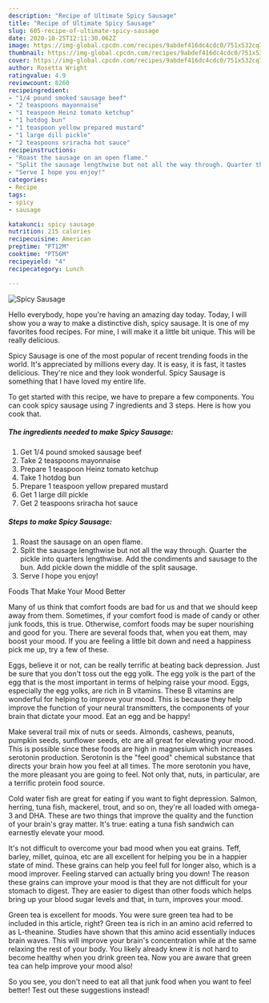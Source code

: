 ```yaml
---
description: "Recipe of Ultimate Spicy Sausage"
title: "Recipe of Ultimate Spicy Sausage"
slug: 605-recipe-of-ultimate-spicy-sausage
date: 2020-10-25T12:11:30.062Z
image: https://img-global.cpcdn.com/recipes/9abdef416dc4cdc0/751x532cq70/spicy-sausage-recipe-main-photo.jpg
thumbnail: https://img-global.cpcdn.com/recipes/9abdef416dc4cdc0/751x532cq70/spicy-sausage-recipe-main-photo.jpg
cover: https://img-global.cpcdn.com/recipes/9abdef416dc4cdc0/751x532cq70/spicy-sausage-recipe-main-photo.jpg
author: Rosetta Wright
ratingvalue: 4.9
reviewcount: 8260
recipeingredient:
- "1/4 pound smoked sausage beef"
- "2 teaspoons mayonnaise"
- "1 teaspoon Heinz tomato ketchup"
- "1 hotdog bun"
- "1 teaspoon yellow prepared mustard"
- "1 large dill pickle"
- "2 teaspoons sriracha hot sauce"
recipeinstructions:
- "Roast the sausage on an open flame."
- "Split the sausage lengthwise but not all the way through. Quarter the pickle into quarters lengthwise. Add the condiments and sausage to the bun. Add pickle down the middle of the split sausage."
- "Serve I hope you enjoy!"
categories:
- Recipe
tags:
- spicy
- sausage

katakunci: spicy sausage 
nutrition: 215 calories
recipecuisine: American
preptime: "PT12M"
cooktime: "PT56M"
recipeyield: "4"
recipecategory: Lunch

---
```



![Spicy Sausage](https://img-global.cpcdn.com/recipes/9abdef416dc4cdc0/751x532cq70/spicy-sausage-recipe-main-photo.jpg)

Hello everybody, hope you're having an amazing day today. Today, I will show you a way to make a distinctive dish, spicy sausage. It is one of my favorites food recipes. For mine, I will make it a little bit unique. This will be really delicious.

Spicy Sausage is one of the most popular of recent trending foods in the world. It's appreciated by millions every day. It is easy, it is fast, it tastes delicious. They're nice and they look wonderful. Spicy Sausage is something that I have loved my entire life.




To get started with this recipe, we have to prepare a few components. You can cook spicy sausage using 7 ingredients and 3 steps. Here is how you cook that.

<!--inarticleads1-->

##### The ingredients needed to make Spicy Sausage:

1. Get 1/4 pound smoked sausage beef
1. Take 2 teaspoons mayonnaise
1. Prepare 1 teaspoon Heinz tomato ketchup
1. Take 1 hotdog bun
1. Prepare 1 teaspoon yellow prepared mustard
1. Get 1 large dill pickle
1. Get 2 teaspoons sriracha hot sauce




<!--inarticleads2-->

##### Steps to make Spicy Sausage:

1. Roast the sausage on an open flame.
1. Split the sausage lengthwise but not all the way through. Quarter the pickle into quarters lengthwise. Add the condiments and sausage to the bun. Add pickle down the middle of the split sausage.
1. Serve I hope you enjoy!




Foods That Make Your Mood Better


Many of us think that comfort foods are bad for us and that we should keep away from them. Sometimes, if your comfort food is made of candy or other junk foods, this is true. Otherwise, comfort foods may be super nourishing and good for you. There are several foods that, when you eat them, may boost your mood. If you are feeling a little bit down and need a happiness pick me up, try a few of these.

Eggs, believe it or not, can be really terrific at beating back depression. Just be sure that you don't toss out the egg yolk. The egg yolk is the part of the egg that is the most important in terms of helping raise your mood. Eggs, especially the egg yolks, are rich in B vitamins. These B vitamins are wonderful for helping to improve your mood. This is because they help improve the function of your neural transmitters, the components of your brain that dictate your mood. Eat an egg and be happy!

Make several trail mix of nuts or seeds. Almonds, cashews, peanuts, pumpkin seeds, sunflower seeds, etc are all great for elevating your mood. This is possible since these foods are high in magnesium which increases serotonin production. Serotonin is the "feel good" chemical substance that directs your brain how you feel at all times. The more serotonin you have, the more pleasant you are going to feel. Not only that, nuts, in particular, are a terrific protein food source.

Cold water fish are great for eating if you want to fight depression. Salmon, herring, tuna fish, mackerel, trout, and so on, they're all loaded with omega-3 and DHA. These are two things that improve the quality and the function of your brain's gray matter. It's true: eating a tuna fish sandwich can earnestly elevate your mood. 

It's not difficult to overcome your bad mood when you eat grains. Teff, barley, millet, quinoa, etc are all excellent for helping you be in a happier state of mind. These grains can help you feel full for longer also, which is a mood improver. Feeling starved can actually bring you down! The reason these grains can improve your mood is that they are not difficult for your stomach to digest. They are easier to digest than other foods which helps bring up your blood sugar levels and that, in turn, improves your mood.

Green tea is excellent for moods. You were sure green tea had to be included in this article, right? Green tea is rich in an amino acid referred to as L-theanine. Studies have shown that this amino acid essentially induces brain waves. This will improve your brain's concentration while at the same relaxing the rest of your body. You likely already knew it is not hard to become healthy when you drink green tea. Now you are aware that green tea can help improve your mood also!

So you see, you don't need to eat all that junk food when you want to feel better! Test out  these suggestions  instead!

